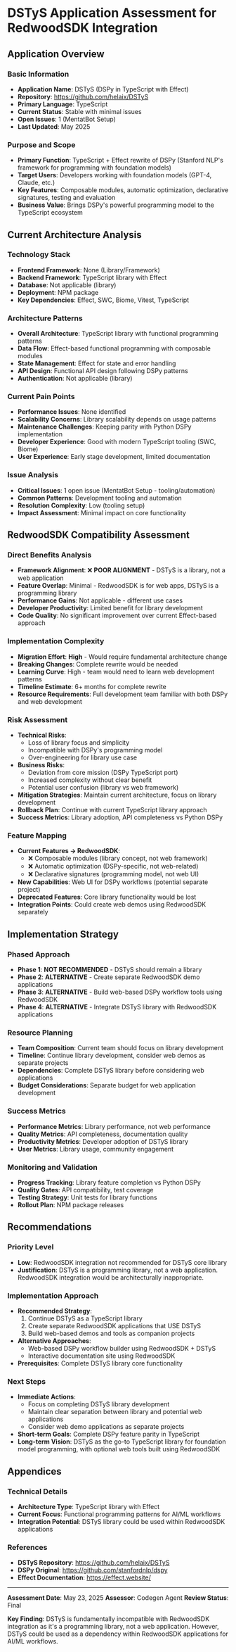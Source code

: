 # DSTyS Application Assessment for RedwoodSDK Integration

## Application Overview

### Basic Information
- **Application Name**: DSTyS (DSPy in TypeScript with Effect)
- **Repository**: https://github.com/helaix/DSTyS
- **Primary Language**: TypeScript
- **Current Status**: Stable with minimal issues
- **Open Issues**: 1 (MentatBot Setup)
- **Last Updated**: May 2025

### Purpose and Scope
- **Primary Function**: TypeScript + Effect rewrite of DSPy (Stanford NLP's framework for programming with foundation models)
- **Target Users**: Developers working with foundation models (GPT-4, Claude, etc.)
- **Key Features**: Composable modules, automatic optimization, declarative signatures, testing and evaluation
- **Business Value**: Brings DSPy's powerful programming model to the TypeScript ecosystem

## Current Architecture Analysis

### Technology Stack
- **Frontend Framework**: None (Library/Framework)
- **Backend Framework**: TypeScript library with Effect
- **Database**: Not applicable (library)
- **Deployment**: NPM package
- **Key Dependencies**: Effect, SWC, Biome, Vitest, TypeScript

### Architecture Patterns
- **Overall Architecture**: TypeScript library with functional programming patterns
- **Data Flow**: Effect-based functional programming with composable modules
- **State Management**: Effect for state and error handling
- **API Design**: Functional API design following DSPy patterns
- **Authentication**: Not applicable (library)

### Current Pain Points
- **Performance Issues**: None identified
- **Scalability Concerns**: Library scalability depends on usage patterns
- **Maintenance Challenges**: Keeping parity with Python DSPy implementation
- **Developer Experience**: Good with modern TypeScript tooling (SWC, Biome)
- **User Experience**: Early stage development, limited documentation

### Issue Analysis
- **Critical Issues**: 1 open issue (MentatBot Setup - tooling/automation)
- **Common Patterns**: Development tooling and automation
- **Resolution Complexity**: Low (tooling setup)
- **Impact Assessment**: Minimal impact on core functionality

## RedwoodSDK Compatibility Assessment

### Direct Benefits Analysis
- **Framework Alignment**: ❌ **POOR ALIGNMENT** - DSTyS is a library, not a web application
- **Feature Overlap**: Minimal - RedwoodSDK is for web apps, DSTyS is a programming library
- **Performance Gains**: Not applicable - different use cases
- **Developer Productivity**: Limited benefit for library development
- **Code Quality**: No significant improvement over current Effect-based approach

### Implementation Complexity
- **Migration Effort**: **High** - Would require fundamental architecture change
- **Breaking Changes**: Complete rewrite would be needed
- **Learning Curve**: High - team would need to learn web development patterns
- **Timeline Estimate**: 6+ months for complete rewrite
- **Resource Requirements**: Full development team familiar with both DSPy and web development

### Risk Assessment
- **Technical Risks**: 
  - Loss of library focus and simplicity
  - Incompatible with DSPy's programming model
  - Over-engineering for library use case
- **Business Risks**: 
  - Deviation from core mission (DSPy TypeScript port)
  - Increased complexity without clear benefit
  - Potential user confusion (library vs web framework)
- **Mitigation Strategies**: Maintain current architecture, focus on library development
- **Rollback Plan**: Continue with current TypeScript library approach
- **Success Metrics**: Library adoption, API completeness vs Python DSPy

### Feature Mapping
- **Current Features → RedwoodSDK**: 
  - ❌ Composable modules (library concept, not web framework)
  - ❌ Automatic optimization (DSPy-specific, not web-related)
  - ❌ Declarative signatures (programming model, not web UI)
- **New Capabilities**: Web UI for DSPy workflows (potential separate project)
- **Deprecated Features**: Core library functionality would be lost
- **Integration Points**: Could create web demos using RedwoodSDK separately

## Implementation Strategy

### Phased Approach
- **Phase 1**: **NOT RECOMMENDED** - DSTyS should remain a library
- **Phase 2**: **ALTERNATIVE** - Create separate RedwoodSDK demo applications
- **Phase 3**: **ALTERNATIVE** - Build web-based DSPy workflow tools using RedwoodSDK
- **Phase 4**: **ALTERNATIVE** - Integrate DSTyS library with RedwoodSDK applications

### Resource Planning
- **Team Composition**: Current team should focus on library development
- **Timeline**: Continue library development, consider web demos as separate projects
- **Dependencies**: Complete DSTyS library before considering web applications
- **Budget Considerations**: Separate budget for web application development

### Success Metrics
- **Performance Metrics**: Library performance, not web performance
- **Quality Metrics**: API completeness, documentation quality
- **Productivity Metrics**: Developer adoption of DSTyS library
- **User Metrics**: Library usage, community engagement

### Monitoring and Validation
- **Progress Tracking**: Library feature completion vs Python DSPy
- **Quality Gates**: API compatibility, test coverage
- **Testing Strategy**: Unit tests for library functions
- **Rollout Plan**: NPM package releases

## Recommendations

### Priority Level
- **Low**: RedwoodSDK integration not recommended for DSTyS core library
- **Justification**: DSTyS is a programming library, not a web application. RedwoodSDK integration would be architecturally inappropriate.

### Implementation Approach
- **Recommended Strategy**: 
  1. Continue DSTyS as a TypeScript library
  2. Create separate RedwoodSDK applications that USE DSTyS
  3. Build web-based demos and tools as companion projects
- **Alternative Approaches**: 
  - Web-based DSPy workflow builder using RedwoodSDK + DSTyS
  - Interactive documentation site using RedwoodSDK
- **Prerequisites**: Complete DSTyS library core functionality

### Next Steps
- **Immediate Actions**: 
  - Focus on completing DSTyS library development
  - Maintain clear separation between library and potential web applications
  - Consider web demo applications as separate projects
- **Short-term Goals**: Complete DSPy feature parity in TypeScript
- **Long-term Vision**: DSTyS as the go-to TypeScript library for foundation model programming, with optional web tools built using RedwoodSDK

## Appendices

### Technical Details
- **Architecture Type**: TypeScript library with Effect
- **Current Focus**: Functional programming patterns for AI/ML workflows
- **Integration Potential**: DSTyS library could be used within RedwoodSDK applications

### References
- **DSTyS Repository**: https://github.com/helaix/DSTyS
- **DSPy Original**: https://github.com/stanfordnlp/dspy
- **Effect Documentation**: https://effect.website/

---

**Assessment Date**: May 23, 2025
**Assessor**: Codegen Agent
**Review Status**: Final

**Key Finding**: DSTyS is fundamentally incompatible with RedwoodSDK integration as it's a programming library, not a web application. However, DSTyS could be used as a dependency within RedwoodSDK applications for AI/ML workflows.

